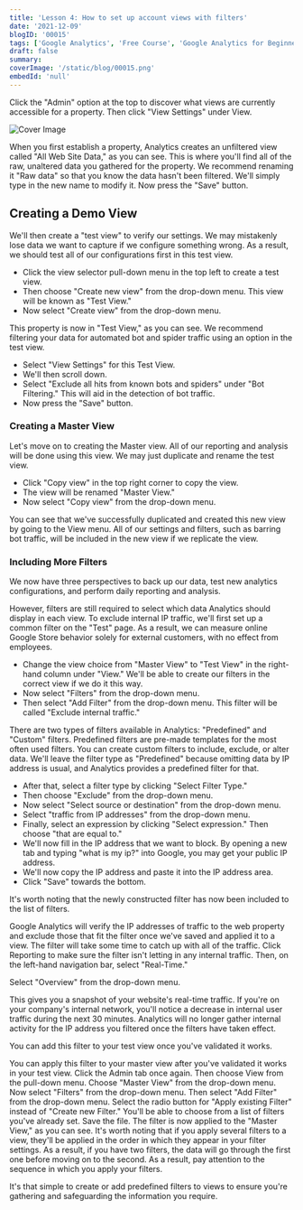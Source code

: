 ```yaml
---
title: 'Lesson 4: How to set up account views with filters'
date: '2021-12-09'
blogID: '00015'
tags: ['Google Analytics', 'Free Course', 'Google Analytics for Beginners']
draft: false
summary:
coverImage: '/static/blog/00015.png'
embedId: 'null'
---
```


Click the "Admin" option at the top to discover what views are currently accessible for a property. Then click "View Settings" under View.

![Cover Image](/static/blog/00015.png)

When you first establish a property, Analytics creates an unfiltered view called "All Web Site Data," as you can see. This is where you'll find all of the raw, unaltered data you gathered for the property. We recommend renaming it "Raw data" so that you know the data hasn't been filtered. We'll simply type in the new name to modify it. Now press the "Save" button.

## Creating a Demo View

We'll then create a "test view" to verify our settings. We may mistakenly lose data we want to capture if we configure something wrong. As a result, we should test all of our configurations first in this test view.

- Click the view selector pull-down menu in the top left to create a test view.
- Then choose "Create new view" from the drop-down menu. This view will be known as "Test View."
- Now select "Create view" from the drop-down menu.

This property is now in "Test View," as you can see. We recommend filtering your data for automated bot and spider traffic using an option in the test view.

- Select "View Settings" for this Test View.
- We'll then scroll down.
- Select "Exclude all hits from known bots and spiders" under "Bot Filtering." This will aid in the detection of bot traffic.
- Now press the "Save" button.

### Creating a Master View

Let's move on to creating the Master view. All of our reporting and analysis will be done using this view. We may just duplicate and rename the test view.

- Click "Copy view" in the top right corner to copy the view.
- The view will be renamed "Master View."
- Now select "Copy view" from the drop-down menu.

You can see that we've successfully duplicated and created this new view by going to the View menu. All of our settings and filters, such as barring bot traffic, will be included in the new view if we replicate the view.

### Including More Filters

We now have three perspectives to back up our data, test new analytics configurations, and perform daily reporting and analysis.

However, filters are still required to select which data Analytics should display in each view. To exclude internal IP traffic, we'll first set up a common filter on the "Test" page. As a result, we can measure online Google Store behavior solely for external customers, with no effect from employees.

- Change the view choice from "Master View" to "Test View" in the right-hand column under "View." We'll be able to create our filters in the correct view if we do it this way.
- Now select "Filters" from the drop-down menu.
- Then select "Add Filter" from the drop-down menu. This filter will be called "Exclude internal traffic."

There are two types of filters available in Analytics: "Predefined" and "Custom" filters. Predefined filters are pre-made templates for the most often used filters. You can create custom filters to include, exclude, or alter data. We'll leave the filter type as "Predefined" because omitting data by IP address is usual, and Analytics provides a predefined filter for that.

- After that, select a filter type by clicking "Select Filter Type."
- Then choose "Exclude" from the drop-down menu.
- Now select "Select source or destination" from the drop-down menu.
- Select "traffic from IP addresses" from the drop-down menu.
- Finally, select an expression by clicking "Select expression." Then choose "that are equal to."
- We'll now fill in the IP address that we want to block. By opening a new tab and typing "what is my ip?" into Google, you may get your public IP address.
- We'll now copy the IP address and paste it into the IP address area.
- Click "Save" towards the bottom.

It's worth noting that the newly constructed filter has now been included to the list of filters.

Google Analytics will verify the IP addresses of traffic to the web property and exclude those that fit the filter once we've saved and applied it to a view. The filter will take some time to catch up with all of the traffic. Click Reporting to make sure the filter isn't letting in any internal traffic. Then, on the left-hand navigation bar, select "Real-Time."

Select "Overview" from the drop-down menu.

This gives you a snapshot of your website's real-time traffic. If you're on your company's internal network, you'll notice a decrease in internal user traffic during the next 30 minutes. Analytics will no longer gather internal activity for the IP address you filtered once the filters have taken effect.

You can add this filter to your test view once you've validated it works.

You can apply this filter to your master view after you've validated it works in your test view. Click the Admin tab once again. Then choose View from the pull-down menu.
Choose "Master View" from the drop-down menu. Now select "Filters" from the drop-down menu. Then select "Add Filter" from the drop-down menu. Select the radio button for "Apply existing Filter" instead of "Create new Filter."
You'll be able to choose from a list of filters you've already set. Save the file.
The filter is now applied to the "Master View," as you can see.
It's worth noting that if you apply several filters to a view, they'll be applied in the order in which they appear in your filter settings. As a result, if you have two filters, the data will go through the first one before moving on to the second. As a result, pay attention to the sequence in which you apply your filters.

It's that simple to create or add predefined filters to views to ensure you're gathering and safeguarding the information you require.
